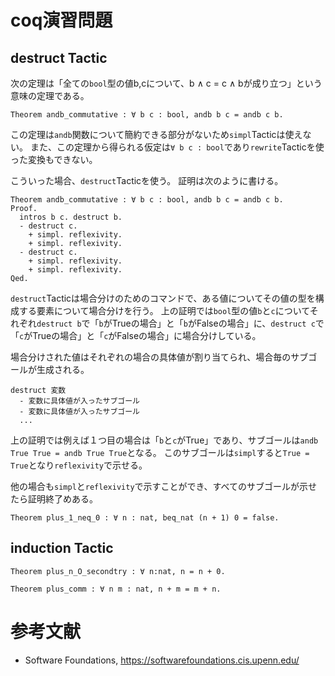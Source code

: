 # coq演習問題
## destruct Tactic
次の定理は「全ての`bool`型の値b,cについて、b ∧ c = c ∧ bが成り立つ」という意味の定理である。
```
Theorem andb_commutative : ∀ b c : bool, andb b c = andb c b.
```
この定理は`andb`関数について簡約できる部分がないため`simpl`Tacticは使えない。
また、この定理から得られる仮定は`∀ b c : bool`であり`rewrite`Tacticを使った変換もできない。

こういった場合、`destruct`Tacticを使う。
証明は次のように書ける。
```
Theorem andb_commutative : ∀ b c : bool, andb b c = andb c b.
Proof.
  intros b c. destruct b.
  - destruct c.
    + simpl. reflexivity.
    + simpl. reflexivity.
  - destruct c.
    + simpl. reflexivity.
    + simpl. reflexivity.
Qed.
```

`destruct`Tacticは場合分けのためのコマンドで、ある値についてその値の型を構成する要素について場合分けを行う。
上の証明では`bool`型の値`b`と`c`についてそれぞれ`destruct b`で「`b`がTrueの場合」と「`b`がFalseの場合」に、`destruct c`で「`c`がTrueの場合」と「`c`がFalseの場合」に場合分けしている。

場合分けされた値はそれぞれの場合の具体値が割り当てられ、場合毎のサブゴールが生成される。
```
destruct 変数
  - 変数に具体値が入ったサブゴール
  - 変数に具体値が入ったサブゴール
  ...
```

上の証明では例えば１つ目の場合は「`b`と`c`がTrue」であり、サブゴールは`andb True True = andb True True`となる。
このサブゴールは`simpl`すると`True = True`となり`reflexivity`で示せる。

他の場合も`simpl`と`reflexivity`で示すことができ、すべてのサブゴールが示せたら証明終了めある。

```
Theorem plus_1_neq_0 : ∀ n : nat, beq_nat (n + 1) 0 = false.
```

## induction Tactic

```
Theorem plus_n_O_secondtry : ∀ n:nat, n = n + 0.
```

```
Theorem plus_comm : ∀ n m : nat, n + m = m + n.
```

# 参考文献
- Software Foundations, https://softwarefoundations.cis.upenn.edu/

